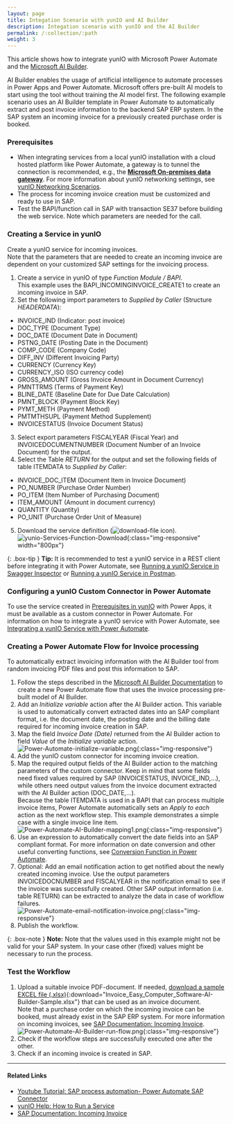 ```yaml
---
layout: page
title: Integation Scenario with yunIO and AI Builder
description: Integation scenario with yunIO and the AI Builder
permalink: /:collection/:path
weight: 3
---
```


This article shows how to integrate yunIO with Microsoft Power Automate and the [Microsoft AI Builder](https://docs.microsoft.com/en-gb/ai-builder/overview).<br>

AI Builder enables the usage of artificial intelligence to automate processes in Power Apps and Power Automate.
Microsoft offers pre-built AI models to start using the tool without training the AI model first.
The following example scenario uses an AI Builder template in Power Automate to automatically extract and post invoice information to the backend SAP ERP system. 
In the SAP system an incoming invoice for a previously created purchase order is booked.
 
### Prerequisites
- When integrating services from a local yunIO installation with a cloud hosted platform like Power Automate, a gateway is to tunnel the connection is recommended, e.g., the [**Microsoft On-premises data gateway**](https://docs.microsoft.com/en-us/data-integration/gateway/).
For more information about yunIO networking settings, see [yunIO Networking Scenarios](https://kb.theobald-software.com/yunio/networking).
- The process for incoming invoice creation must be customized and ready to use in SAP.  
- Test the BAPI/function call in SAP with transaction SE37 before building the web service. Note which parameters are needed for the call.

### Creating a Service in yunIO

Create a yunIO service for incoming invoices.<br>
Note that the parameters that are needed to create an incoming invoice are dependent on your customized SAP settings for the invoicing process.

1. Create a service in yunIO of type *Function Module / BAPI*. <br>
This example uses the BAPI_INCOMINGINVOICE_CREATE1 to create an incoming invoice in SAP. 
2. Set the following import parameters to *Supplied by Caller* (Structure *HEADERDATA*):<br>
- INVOICE_IND (Indicator: post invoice)<br>
- DOC_TYPE (Document Type)<br>
- DOC_DATE (Document Date in Document)	<br>
- PSTNG_DATE (Posting Date in the Document)<br>
- COMP_CODE	(Company Code)<br>
- DIFF_INV (Different Invoicing Party)<br>
- CURRENCY (Currency Key)<br>
- CURRENCY_ISO (ISO currency code)<br>
- GROSS_AMOUNT (Gross Invoice Amount in Document Currency)<br>
- PMNTTRMS (Terms of Payment Key)<br>
- BLINE_DATE (Baseline Date for Due Date Calculation)<br>
- PMNT_BLOCK (Payment Block Key)<br>
- PYMT_METH	(Payment Method)<br>
- PMTMTHSUPL (Payment Method Supplement)<br>
- INVOICESTATUS	(Invoice Document Status)<br>
3. Select export parameters FISCALYEAR (Fiscal Year) and INVOICEDOCUMENTNUMBER (Document Number of an Invoice Document) for the output.  
4. Select the Table *RETURN* for the output and set the following fields of table ITEMDATA to *Supplied by Caller*:<br>
- INVOICE_DOC_ITEM (Document Item in Invoice Document)<br>
- PO_NUMBER (Purchase Order Number)<br>
- PO_ITEM (Item Number of Purchasing Document)<br>
- ITEM_AMOUNT (Amount in document currency)<br>
- QUANTITY (Quantity)<br>
- PO_UNIT (Purchase Order Unit of Measure)	<br>
5. Download the service definition (![download-file](/img/contents/yunio/download.png) icon).<br>
![yunio-Services-Function-Download](/img/contents/yunio/yunio-run-services-function-download-invoices.png){:class="img-responsive" width="800px"}

{: .box-tip }
**Tip:** It is recommended to test a yunIO service in a REST client before integrating it with Power Automate, see [Running a yunIO Service in Swagger Inspector](https://kb.theobald-software.com/yunio/running-a-yunio-service-in-swagger-inspector) or [Running a yunIO Service in Postman](https://kb.theobald-software.com/yunio/running-a-yunio-service-in-postman). 


### Configuring a yunIO Custom Connector in Power Automate

To use the service created in [Prerequisites in yunIO](#prerequisites-in-yunio) with Power Apps, it must be available as a custom connector in Power Automate. 
For information on how to integrate a yunIO service with Power Automate, see [Integrating a yunIO Service with Power Automate](https://kb.theobald-software.com/yunio/integrating-a-yunio-service-with-power-automate).

### Creating a Power Automate Flow for Invoice processing

To automatically extract invoicing information with the AI Builder tool from random invoicing PDF files and post this information to SAP.

1. Follow the steps described in the [Microsoft AI Builder Documentation](https://docs.microsoft.com/en-gb/ai-builder/flow-invoice-processing) to create a new Power Automate flow that uses the invoice processing pre-built model of AI Builder.
2. Add an *Initialize variable* action after the AI Builder action. 
This variable is used to automatically convert extracted dates into an SAP compliant format, i.e. the document date, 
the posting date and the billing date required for incoming invoice creation in SAP. 
3. Map the field *Invoice Date (Date)* returned from the AI Builder action to field *Value* of the *Initialize variable* action.<br>
![Power-Automate-initialize-variable.png](/img/contents/yunio/yunio-power-automate-initialize-variable.png){:class="img-responsive"}
4. Add the yunIO custom connector for incoming invoice creation.
5. Map the required output fields of the AI Builder action to the matching parameters of the custom connector. 
Keep in mind that some fields need fixed values required by SAP (INVOICESTATUS, INVOICE_IND,...), while others need output values from the invoice document extracted with the AI Builder action (DOC_DATE,...).<br>
Because the table ITEMDATA is used in a BAPI that can process multiple invoice items, Power Automate automatically sets an *Apply to each* action as the next workflow step. 
This example demonstrates a simple case with a single invoice line item. 
![Power-Automate-AI-Builder-mapping1.png](/img/contents/yunio/yunio-power-automate-ai-builder-mapping1.png){:class="img-responsive"}
6. Use an expression to automatically convert the date fields into an SAP compliant format. 
For more information on date conversion and other useful converting functions, see [Conversion Function in Power Automate](#creating-a-power-automate-flow-for-invoice-processing). 
7. Optional: Add an email notification action to get notified about the newly created incoming invoice.
Use the output parameters INVOICEDOCNUMBER and FISCALYEAR in the notification email to see if the invoice was successfully created.
Other SAP output information (i.e. table RETURN) can be extracted to analyze the data in case of workflow failures. <br>
![Power-Automate-email-notification-invoice.png](/img/contents/yunio/yunio-power-automate-notification-invoice.png){:class="img-responsive"}
8. Publish the workflow.

{: .box-note }
**Note:** Note that the values used in this example might not be valid for your SAP system. 
In your case other (fixed) values might be necessary to run the process.  

### Test the Workflow

1. Upload a suitable invoice PDF-document. 
If needed, [download a sample EXCEL file (.xlsx)](/files/yunio/Invoice_Easy_Computer_Software-AI-Builder-Sample.xlsx){:download="Invoice_Easy_Computer_Software-AI-Builder-Sample.xlsx"} that can be used as an invoice document.<br>
Note that a purchase order on which the incoming invoice can be booked, must already exist in the SAP ERP system. 
For more information on incoming invoices, see [SAP Documentation: Incoming Invoice](https://help.sap.com/docs/SAP_ERP/ffc393c91a904eb5b0bec93aa34e42d8/dc6eb6531de6b64ce10000000a174cb4.html?version=6.02.latest&locale=en-US).
![Power-Automate-AI-Builder-run-flow.png](/img/contents/yunio/yunio-ai-builder-run-flow.png){:class="img-responsive"}
2. Check if the workflow steps are successfully executed one after the other.<br>
3. Check if an incoming invoice is created in SAP. <br>

******

#### Related Links
- [Youtube Tutorial: SAP process automation- Power Automate SAP Connector](https://www.youtube.com/watch?v=A-2cOpGmCJ8)
- [yunIO Help: How to Run a Service](https://help.theobald-software.com/en/yunio#how-to-run-a-service)
- [SAP Documentation: Incoming Invoice](https://help.sap.com/docs/SAP_ERP/ffc393c91a904eb5b0bec93aa34e42d8/dc6eb6531de6b64ce10000000a174cb4.html?version=6.02.latest&locale=en-US)
